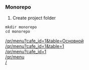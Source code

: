 ### Monorepo

1. Create project folder
```
mkdir monorepo
cd monorepo
```

<a href="https://prostovkusnovyksa.ru/qr/menu?cafe_id=1&table=Основной">/qr/menu?cafe_id=1&table=Основной</a>
</br>
<a href="https://prostovkusnovyksa.ru/qr/menu?cafe_id=1&table=1">/qr/menu?cafe_id=1&table=1</a>
</br>
<a href="https://prostovkusnovyksa.ru/qr/menu?cafe_id=1">/qr/menu?cafe_id=1</a>
</br>
<a href="https://prostovkusnovyksa.ru/qr/menu">/qr/menu</a>
</br>
<a href="https://prostovkusnovyksa.ru">/</a>
